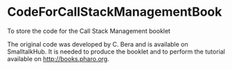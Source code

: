 # CodeForCallStackManagementBook
To store the code for the Call Stack Management booklet

The original code was developed by C. Bera and is available on SmalltalkHub. 
It is needed to produce the booklet and to perform the tutorial available on http://books.pharo.org.
